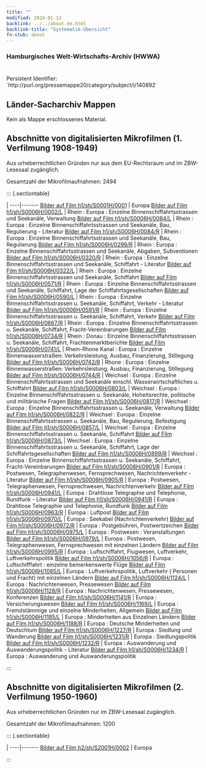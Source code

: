 ```yaml
---
title: ""
modified: 2024-01-13
backlink: ../../about.de.html
backlink-title: "Systematik-Übersicht"
fn-stub: about
---
```


### Hamburgisches Welt-Wirtschafts-Archiv (HWWA)

# 

<div class="hint">Persistent Identifier: `http://purl.org/pressemappe20/category/subject/i/140892`</div>







## Länder-Sacharchiv Mappen





Kein als Mappe erschlossenes Material.



<a id="filmsections" />

## Abschnitte von digitalisierten Mikrofilmen (1. Verfilmung 1908-1949)

<p>Aus urheberrechtlichen Gründen nur aus dem EU-Rechtsraum und im ZBW-Lesesaal zugänglich.</p>


<p>Gesamtzahl der Mikrofilmaufnahmen: 2494</p>





::: {.sectiontable}

 | 
----|-------
<a class="btn" href="https://pm20.zbw.eu/film/h1/sh/S0001H/0001" rel="nofollow">Bilder auf Film h1/sh/S0001H/0001</a> | Europa
<a class="btn" href="https://pm20.zbw.eu/film/h1/sh/S0006H/0002/L" rel="nofollow">Bilder auf Film h1/sh/S0006H/0002/L</a> | Rhein : Europa : Einzelne Binnenschiffahrtsstrassen und Seekanäle, Verwaltung
<a class="btn" href="https://pm20.zbw.eu/film/h1/sh/S0006H/0084/L" rel="nofollow">Bilder auf Film h1/sh/S0006H/0084/L</a> | Rhein : Europa : Einzelne Binnenschiffahrtsstrassen und Seekanäle, Bau, Regulierung - Literatur
<a class="btn" href="https://pm20.zbw.eu/film/h1/sh/S0006H/0084/R" rel="nofollow">Bilder auf Film h1/sh/S0006H/0084/R</a> | Rhein : Europa : Einzelne Binnenschiffahrtsstrassen und Seekanäle, Bau, Regulierung
<a class="btn" href="https://pm20.zbw.eu/film/h1/sh/S0006H/0299/R" rel="nofollow">Bilder auf Film h1/sh/S0006H/0299/R</a> | Rhein : Europa : Einzelne Binnenschiffahrtsstrassen und Seekanäle, Abgaben, Subventionen
<a class="btn" href="https://pm20.zbw.eu/film/h1/sh/S0006H/0320/R" rel="nofollow">Bilder auf Film h1/sh/S0006H/0320/R</a> | Rhein : Europa : Einzelne Binnenschiffahrtsstrassen und Seekanäle, Schiffahrt - Literatur
<a class="btn" href="https://pm20.zbw.eu/film/h1/sh/S0006H/0322/L" rel="nofollow">Bilder auf Film h1/sh/S0006H/0322/L</a> | Rhein : Europa : Einzelne Binnenschiffahrtsstrassen und Seekanäle, Schiffahrt
<a class="btn" href="https://pm20.zbw.eu/film/h1/sh/S0006H/0571/R" rel="nofollow">Bilder auf Film h1/sh/S0006H/0571/R</a> | Rhein : Europa : Einzelne Binnenschiffahrtsstrassen und Seekanäle, Schiffahrt, Lage der Schiffahrtsgesellschaften
<a class="btn" href="https://pm20.zbw.eu/film/h1/sh/S0006H/0590/L" rel="nofollow">Bilder auf Film h1/sh/S0006H/0590/L</a> | Rhein : Europa : Einzelne Binnenschiffahrtsstrassen u. Seekanäle, Schiffahrt, Verkehr - Literatur
<a class="btn" href="https://pm20.zbw.eu/film/h1/sh/S0006H/0591/R" rel="nofollow">Bilder auf Film h1/sh/S0006H/0591/R</a> | Rhein : Europa : Einzelne Binnenschiffahrtsstrassen u. Seekanäle, Schiffahrt, Verkehr
<a class="btn" href="https://pm20.zbw.eu/film/h1/sh/S0006H/0667/R" rel="nofollow">Bilder auf Film h1/sh/S0006H/0667/R</a> | Rhein : Europa : Einzelne Binnenschiffahrtsstrassen u. Seekanäle, Schiffahrt, Fracht-Vereinbarungen
<a class="btn" href="https://pm20.zbw.eu/film/h1/sh/S0006H/0734/R" rel="nofollow">Bilder auf Film h1/sh/S0006H/0734/R</a> | Rhein : Donau : Einzelne Binnenschiffahrtsstrassen u. Seekanäle, Schiffahrt, Frachtenmarktberichte
<a class="btn" href="https://pm20.zbw.eu/film/h1/sh/S0006H/0741/L" rel="nofollow">Bilder auf Film h1/sh/S0006H/0741/L</a> | Rhein-Rhone Kanal : Europa : Einzelne Binnenwasserstraßen: Verkehrsleistung, Ausbau, Finanzierung, Stillegung
<a class="btn" href="https://pm20.zbw.eu/film/h1/sh/S0006H/0742/R" rel="nofollow">Bilder auf Film h1/sh/S0006H/0742/R</a> | Rhone : Europa : Einzelne Binnenwasserstraßen: Verkehrsleistung, Ausbau, Finanzierung, Stillegung
<a class="btn" href="https://pm20.zbw.eu/film/h1/sh/S0006H/0744/R" rel="nofollow">Bilder auf Film h1/sh/S0006H/0744/R</a> | Weichsel : Europa : Einzelne Binnenschiffahrtsstrassen und Seekanäle einschl. Wasserwirtschaftliches u. Schiffahrt
<a class="btn" href="https://pm20.zbw.eu/film/h1/sh/S0006H/0803/L" rel="nofollow">Bilder auf Film h1/sh/S0006H/0803/L</a> | Weichsel : Europa : Einzelne Binnenschiffahrtsstrassen u. Seekanäle, Hoheitsrechte, politische und militärische Fragen
<a class="btn" href="https://pm20.zbw.eu/film/h1/sh/S0006H/0817/R" rel="nofollow">Bilder auf Film h1/sh/S0006H/0817/R</a> | Weichsel : Europa : Einzelne Binnenschiffahrtsstrassen u. Seekanäle, Verwaltung
<a class="btn" href="https://pm20.zbw.eu/film/h1/sh/S0006H/0822/R" rel="nofollow">Bilder auf Film h1/sh/S0006H/0822/R</a> | Weichsel : Europa : Einzelne Binnenschiffahrtsstrassen u. Seekanäle, Bau, Regulierung, Befestigung
<a class="btn" href="https://pm20.zbw.eu/film/h1/sh/S0006H/0857/L" rel="nofollow">Bilder auf Film h1/sh/S0006H/0857/L</a> | Weichsel : Europa : Einzelne Binnenschiffahrtsstrassen u. Seekanäle, Schiffahrt
<a class="btn" href="https://pm20.zbw.eu/film/h1/sh/S0006H/0873/L" rel="nofollow">Bilder auf Film h1/sh/S0006H/0873/L</a> | Weichsel : Europa : Einzelne Binnenschiffahrtsstrassen u. Seekanäle, Schiffahrt, Lage der Schiffahrtsgesellschaften
<a class="btn" href="https://pm20.zbw.eu/film/h1/sh/S0006H/0899/R" rel="nofollow">Bilder auf Film h1/sh/S0006H/0899/R</a> | Weichsel : Europa : Einzelne Binnenschiffahrtsstrassen u. Seekanäle, Schiffahrt, Fracht-Vereinbarungen
<a class="btn" href="https://pm20.zbw.eu/film/h1/sh/S0006H/0901/R" rel="nofollow">Bilder auf Film h1/sh/S0006H/0901/R</a> | Europa : Postwesen, Telegraphenwesen, Fernsprechwesen, Nachrichtenverkehr - Literatur
<a class="btn" href="https://pm20.zbw.eu/film/h1/sh/S0006H/0905/R" rel="nofollow">Bilder auf Film h1/sh/S0006H/0905/R</a> | Europa : Postwesen, Telegraphenwesen, Fernsprechwesen, Nachrichtenverkehr
<a class="btn" href="https://pm20.zbw.eu/film/h1/sh/S0006H/0941/L" rel="nofollow">Bilder auf Film h1/sh/S0006H/0941/L</a> | Europa : Drahtlose Telegraphie und Telephonie, Rundfunk - Literatur
<a class="btn" href="https://pm20.zbw.eu/film/h1/sh/S0006H/0941/R" rel="nofollow">Bilder auf Film h1/sh/S0006H/0941/R</a> | Europa : Drahtlose Telegraphie und Telephonie, Rundfunk
<a class="btn" href="https://pm20.zbw.eu/film/h1/sh/S0006H/0963/R" rel="nofollow">Bilder auf Film h1/sh/S0006H/0963/R</a> | Europa : Luftpost
<a class="btn" href="https://pm20.zbw.eu/film/h1/sh/S0006H/0970/L" rel="nofollow">Bilder auf Film h1/sh/S0006H/0970/L</a> | Europa : Seekabel (Nachrichtenverkehr)
<a class="btn" href="https://pm20.zbw.eu/film/h1/sh/S0006H/0972/R" rel="nofollow">Bilder auf Film h1/sh/S0006H/0972/R</a> | Europa : Postgebühren, Postwertzeichen
<a class="btn" href="https://pm20.zbw.eu/film/h1/sh/S0006H/0975/L" rel="nofollow">Bilder auf Film h1/sh/S0006H/0975/L</a> | Europa : Postwesen : Veranstaltungen
<a class="btn" href="https://pm20.zbw.eu/film/h1/sh/S0006H/0979/L" rel="nofollow">Bilder auf Film h1/sh/S0006H/0979/L</a> | Europa : Postwesen, Telegraphenwesen, Fernsprechwesen mit einzelnen Ländern
<a class="btn" href="https://pm20.zbw.eu/film/h1/sh/S0006H/0995/R" rel="nofollow">Bilder auf Film h1/sh/S0006H/0995/R</a> | Europa : Luftschiffahrt, Flugwesen, Luftverkehr, Luftverkehrspolitik
<a class="btn" href="https://pm20.zbw.eu/film/h1/sh/S0006H/1056/R" rel="nofollow">Bilder auf Film h1/sh/S0006H/1056/R</a> | Europa : Luftschifffahrt : einzelne bemerkenswerte Flüge
<a class="btn" href="https://pm20.zbw.eu/film/h1/sh/S0006H/1085/L" rel="nofollow">Bilder auf Film h1/sh/S0006H/1085/L</a> | Europa : Luftverkehrspolitik, Luftverkehr ( Personen und Fracht) mit einzelnen Ländern
<a class="btn" href="https://pm20.zbw.eu/film/h1/sh/S0006H/1124/L" rel="nofollow">Bilder auf Film h1/sh/S0006H/1124/L</a> | Europa : Nachrichtenwesen, Pressewesen
<a class="btn" href="https://pm20.zbw.eu/film/h1/sh/S0006H/1128/R" rel="nofollow">Bilder auf Film h1/sh/S0006H/1128/R</a> | Europa : Nachrichtenwesen, Pressewesen, Konferenzen
<a class="btn" href="https://pm20.zbw.eu/film/h1/sh/S0006H/1141/R" rel="nofollow">Bilder auf Film h1/sh/S0006H/1141/R</a> | Europa : Versicherungswesen
<a class="btn" href="https://pm20.zbw.eu/film/h1/sh/S0006H/1169/L" rel="nofollow">Bilder auf Film h1/sh/S0006H/1169/L</a> | Europa : Fremdstämmige und einzelne Minderheiten, Allgemein
<a class="btn" href="https://pm20.zbw.eu/film/h1/sh/S0006H/1185/L" rel="nofollow">Bilder auf Film h1/sh/S0006H/1185/L</a> | Europa : Minderheiten aus Einzelnen Ländern
<a class="btn" href="https://pm20.zbw.eu/film/h1/sh/S0006H/1188/R" rel="nofollow">Bilder auf Film h1/sh/S0006H/1188/R</a> | Europa : Deutsche Minderheiten und Deutschtum
<a class="btn" href="https://pm20.zbw.eu/film/h1/sh/S0006H/1227/R" rel="nofollow">Bilder auf Film h1/sh/S0006H/1227/R</a> | Europa : Siedlung und Wanderung
<a class="btn" href="https://pm20.zbw.eu/film/h1/sh/S0006H/1231/R" rel="nofollow">Bilder auf Film h1/sh/S0006H/1231/R</a> | Europa : Siedlungspolitik
<a class="btn" href="https://pm20.zbw.eu/film/h1/sh/S0006H/1232/R" rel="nofollow">Bilder auf Film h1/sh/S0006H/1232/R</a> | Europa : Auswanderung und Auswanderungspolitik - Literatur
<a class="btn" href="https://pm20.zbw.eu/film/h1/sh/S0006H/1234/R" rel="nofollow">Bilder auf Film h1/sh/S0006H/1234/R</a> | Europa : Auswanderung und Auswanderungspolitik


:::




## Abschnitte von digitalisierten Mikrofilmen (2. Verfilmung 1950-1960)

<p>Aus urheberrechtlichen Gründen nur im ZBW-Lesesaal zugänglich.</p>


<p>Gesamtzahl der Mikrofilmaufnahmen: 1200</p>





::: {.sectiontable}

 | 
----|-------
<a class="btn" href="https://pm20.zbw.eu/film/h2/sh/S2001H/0002" rel="nofollow">Bilder auf Film h2/sh/S2001H/0002</a> | Europa


:::
















